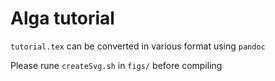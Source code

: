 ﻿# Alga tutorial

`tutorial.tex` can be converted in various format using `pandoc`

Please rune `createSvg.sh` in `figs/` before compiling
